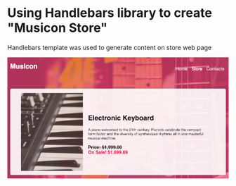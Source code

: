 <h1>Using Handlebars library to create "Musicon Store"</h1>
<p>Handlebars template was used to generate content on store web page</p>
<img src="img.png">
